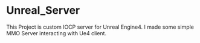 # Unreal_Server
This Project is custom IOCP server for Unreal Engine4. I made some simple MMO Server interacting with Ue4 client. 


